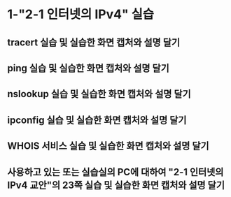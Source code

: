 # 1-"2-1 인터넷의 IPv4" 실습
## tracert 실습 및 실습한 화면 캡처와 설명 달기


## ping 실습 및 실습한 화면 캡처와 설명 달기


## nslookup 실습 및 실습한 화면 캡처와 설명 달기

## ipconfig 실습 및 실습한 화면 캡처와 설명 달기

## WHOIS 서비스 실습 및 실습한 화면 캡처와 설명 달기

## 사용하고 있는 또는 실습실의 PC에 대하여 "2-1 인터넷의 IPv4 교안"의 23쪽 실습 및 실습한 화면 캡처와 설명 달기


